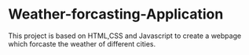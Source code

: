 # Weather-forcasting-Application
This project is based on HTML,CSS and Javascript to create a webpage which forcaste the weather of different cities.
